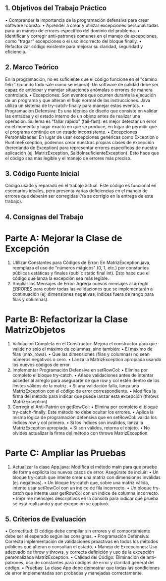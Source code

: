 ## 1. Objetivos del Trabajo Práctico
• Comprender la importancia de la programación defensiva para crear software robusto.
• Aprender a crear y utilizar excepciones personalizadas para un manejo de errores
específico del dominio del problema.
• Identificar y corregir anti-patrones comunes en el manejo de excepciones, como "tragar"
excepciones o el uso incorrecto del bloque finally.
• Refactorizar código existente para mejorar su claridad, seguridad y eficiencia.

## 2. Marco Teórico
En la programación, no es suficiente que el código funcione en el "camino feliz" (cuando todo sale
como se espera). Un software de calidad debe ser capaz de anticipar y manejar situaciones anómalas
o errores de manera controlada.
• Excepciones: Son eventos que ocurren durante la ejecución de un programa y que alteran el
flujo normal de las instrucciones. Java utiliza un sistema de try-catch-finally para
manejar estos eventos.
• Programación Defensiva: Es una técnica de diseño que consiste en validar las entradas y el
estado interno de un objeto antes de realizar una operación. Su lema es "fallar rápido"
(fail-fast): es mejor detectar un error en el momento y lugar exacto en que se produce, en
lugar de permitir que el programa continúe en un estado inconsistente.
• Excepciones Personalizadas: En lugar de usar excepciones genéricas como Exception o
RuntimeException, podemos crear nuestras propias clases de excepción (heredando de
Exception) para representar errores específicos de nuestra aplicación (ej.
MatrizException, SaldoInsuficienteException). Esto hace que el código sea
más legible y el manejo de errores más preciso.

## 3. Código Fuente Inicial
Codigo usado y reparado en el trabajo actual. Este código es funcional en escenarios ideales, pero
presenta varias deficiencias en el manejo de errores que deberán ser corregidas (Ya se corrigio en la entrega de este trabajo).

## 4. Consignas del Trabajo
# Parte A: Mejorar la Clase de Excepción
1. Utilizar Constantes para Códigos de Error: En MatrizException.java, reemplaza
el uso de "números mágicos" (0, 1, etc.) por constantes públicas estáticas y finales (public
static final int). Esto hace que el código que lanza la excepción sea más legible.
2. Ampliar los Mensajes de Error: Agrega nuevos mensajes al arreglo ERRORES para cubrir
todas las validaciones que se implementarán a continuación (ej: dimensiones negativas,
índices fuera de rango para filas y columnas).

# Parte B: Refactorizar la Clase MatrizObjetos
1. Validación Completa en el Constructor: Mejora el constructor para que valide no solo el
máximo de columnas, sino también:
• El máximo de filas (max_rows).
• Que las dimensiones (filas y columnas) no sean números negativos o cero.
• Lanza la MatrizException apropiada usando los nuevos códigos de error.
2. Implementar Programación Defensiva en setRowCol:
• Elimina por completo el bloque try-catch.
• Añade validaciones antes de intentar acceder al arreglo para asegurarte de que row y
col estén dentro de los límites válidos de la matriz.
• Si una validación falla, lanza una MatrizException con el código de error
correspondiente.
• Modifica la firma del método para indicar que puede lanzar esta excepción (throws
MatrizException)
3. Corregir el Anti-Patrón en getRowCol:
• Elimina por completo el bloque try-catch-finally. Este método no debe
ocultar los errores.
• Aplica la misma lógica de programación defensiva que en setRowCol: valida los
índices row y col primero.
• Si los índices son inválidos, lanza la MatrizException apropiada.
• Si son válidos, retorna el objeto.
• No olvides actualizar la firma del método con throws MatrizException.

# Parte C: Ampliar las Pruebas
1. Actualizar la clase App.java: Modifica el método main para que pruebe de forma
explícita los nuevos casos de error. Asegúrate de incluir:
• Un bloque try-catch que intente crear una matriz con dimensiones inválidas (ej.
negativas).
• Un bloque try-catch que, sobre una matriz válida, intente usar setRowCol con
un índice de fila incorrecto.
• Un bloque try-catch que intente usar getRowCol con un índice de columna
incorrecto.
• Imprime mensajes descriptivos en la consola para indicar qué prueba se está
realizando y qué excepción se capturó.

## 5. Criterios de Evaluación
• Correctitud: El código debe compilar sin errores y el comportamiento debe ser el esperado
según las consignas.
• Programación Defensiva: Correcta implementación de validaciones proactivas en todos los
métodos públicos que alteran o consultan el estado.
• Manejo de Excepciones: Uso adecuado de throw y throws, y correcta definición y uso
de la excepción personalizada MatrizException.
• Calidad del Código: Eliminación de anti-patrones, uso de constantes para códigos de error
y claridad general del código.
• Pruebas: La clase App debe demostrar que todas las condiciones de error implementadas
son probadas y manejadas correctamente.